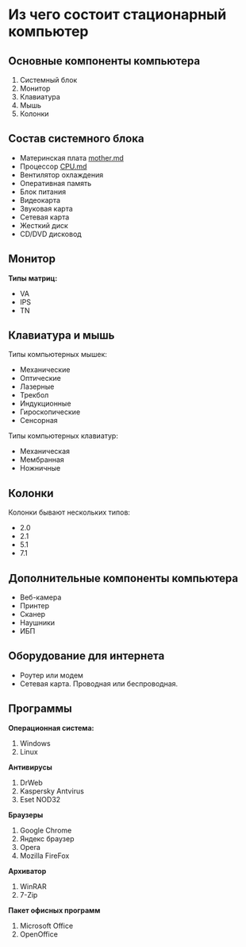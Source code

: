 # Из чего состоит стационарный компьютер 

## Основные компоненты компьютера 

1. Системный блок
2. Монитор
3. Клавиатура 
4. Мышь
5. Колонки

## Состав системного блока 

* Материнская плата [mother.md](mother.md)
* Процессор [CPU.md](CPU.md)
* Вентилятор охлаждения
* Оперативная память
* Блок питания
* Видеокарта
* Звуковая карта
* Сетевая карта 
* Жесткий диск
* CD/DVD дисковод

## Монитор 

**Типы матриц:** 
* VA
* IPS 
* TN 

## Клавиатура и мышь

Типы компьютерных мышек:
* Механические 
* Оптические 
* Лазерные 
* Трекбол 
* Индукционные 
* Гироскопические 
* Сенсорная 

Типы компьютерных клавиатур:
* Механическая 
* Мембранная 
* Ножничные 

## Колонки

Колонки бывают нескольких типов:
* 2.0
* 2.1
* 5.1
* 7.1

## Дополнительные компоненты компьютера

* Веб-камера
* Принтер 
* Сканер
* Наушники
* ИБП

## Оборудование для интернета 

* Роутер или модем
* Сетевая карта. Проводная или беспроводная.

## Программы

**Операционная система:** 
1. Windows 
2. Linux 

**Антивирусы**
1. DrWeb
2. Kaspersky Antvirus 
3. Eset NOD32

**Браузеры** 
1. Google Chrome
2. Яндекс браузер 
3. Opera
4. Mozilla FireFox

**Архиватор** 

1. WinRAR
2. 7-Zip

**Пакет офисных программ** 

1. Microsoft Office 
2. OpenOffice 